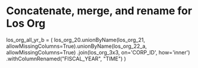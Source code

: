# Concatenate, merge, and rename for Los Org
los_org_all_yr_b = (
    los_org_20.unionByName(los_org_21, allowMissingColumns=True).unionByName(los_org_22_a, allowMissingColumns=True)
      .join(los_org_3x3, on='CORP_ID', how='inner')
      .withColumnRenamed("FISCAL_YEAR", "TIME")
)
